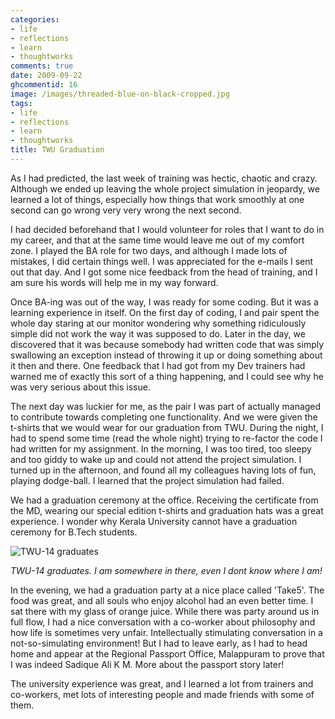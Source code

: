 ```yaml
---
categories:
- life
- reflections
- learn
- thoughtworks
comments: true
date: 2009-09-22
ghcommentid: 16
image: /images/threaded-blue-on-black-cropped.jpg
tags:
- life
- reflections
- learn
- thoughtworks
title: TWU Graduation
---
```


As I had predicted, the last week of training was hectic, chaotic and crazy. Although we ended up leaving the whole project simulation in jeopardy, we learned a lot of things, especially how things that work smoothly at one second can go wrong very very wrong the next second.

I had decided beforehand that I would volunteer for roles that I want to do in my career, and that at the same time would leave me out of my comfort zone. I played the BA role for two days, and although I made lots of mistakes, I did certain things well. I was appreciated for the e-mails I sent out that day. And I got some nice feedback from the head of training, and I am sure his words will help me in my way forward.

Once BA-ing was out of the way, I was ready for some coding. But it was a learning experience in itself. On the first day of coding, I and pair spent the whole day staring at our monitor wondering why something ridiculously simple did not work the way it was supposed to do. Later in the day, we discovered that it was because somebody had written code that was simply swallowing an exception instead of throwing it up or doing something about it then and there. One feedback that I had got from my Dev trainers had warned me of exactly this sort of a thing happening, and I could see why he was very serious about this issue.

The next day was luckier for me, as the pair I was part of actually managed to contribute towards completing one functionality. And we were given the t-shirts that we would wear for our graduation from TWU. During the night, I had to spend some time (read the whole night) trying to re-factor the code I had written for my assignment. In the morning, I was too tired, too sleepy and too giddy to wake up and could not attend the project simulation. I turned up in the afternoon, and found all my colleagues having lots of fun, playing dodge-ball. I learned that the project simulation had failed.

We had a graduation ceremony at the office. Receiving the certificate from the MD, wearing our special edition t-shirts and graduation hats was a great experience. I wonder why Kerala University cannot have a graduation ceremony for B.Tech students.

![TWU-14 graduates](http://2.bp.blogspot.com/_bZ_kjFIgY0w/Srh7h88cjtI/AAAAAAAABQA/uq5OEtmKWkc/s320/DSC06527.JPG "TWU-14 graduates")

*TWU-14 graduates. I am somewhere in there, even I dont know where I am!*

In the evening, we had a graduation party at a nice place called 'Take5'. The food was great, and all souls who enjoy alcohol had an even better time. I sat there with my glass of orange juice. While there was party around us in full flow, I had a nice conversation with a co-worker about philosophy and how life is sometimes very unfair. Intellectually stimulating conversation in a not-so-simulating environment! But I had to leave early, as I had to head home and appear at the Regional Passport Office, Malappuram to prove that I was indeed Sadique Ali K M. More about the passport story later!

The university experience was great, and I learned a lot from trainers and co-workers, met lots of interesting people and made friends with some of them.